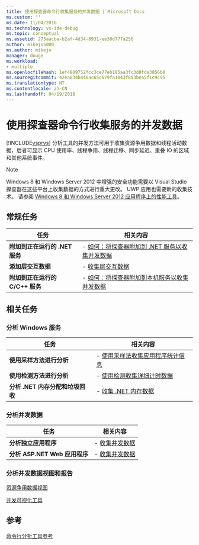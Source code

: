 ```yaml
---
title: 使用探查器命令行收集服务的并发数据 | Microsoft Docs
ms.custom: ''
ms.date: 11/04/2016
ms.technology: vs-ide-debug
ms.topic: conceptual
ms.assetid: 275aacba-b2af-4d34-8931-ee30d777a256
author: mikejo5000
ms.author: mikejo
manager: douge
ms.workload:
- multiple
ms.openlocfilehash: 1ef4809752fcc3ce77eb185aa3fc3d8fda3856b8
ms.sourcegitcommit: 42ea834b446ac65c679fa1043f853bea5f1c9c95
ms.translationtype: HT
ms.contentlocale: zh-CN
ms.lasthandoff: 04/19/2018
---
```

# <a name="collecting-concurrency-data-for-a-service-by-using-the-profiler-command-line"></a>使用探查器命令行收集服务的并发数据
[!INCLUDE[vsprvs](../code-quality/includes/vsprvs_md.md)] 分析工具的并发方法可用于收集资源争用数据和线程活动数据，后者可显示 CPU 使用率、线程争用、线程迁移、同步延迟、重叠 IO 的区域和其他系统事件。  
  
> [!NOTE]
>  Windows 8 和 Windows Server 2012 中增强的安全功能需要以 Visual Studio 探查器在这些平台上收集数据的方式进行重大更改。 UWP 应用也需要新的收集技术。 请参阅 [Windows 8 和 Windows Server 2012 应用程序上的性能工具](../profiling/performance-tools-on-windows-8-and-windows-server-2012-applications.md)。  
  
## <a name="common-tasks"></a>常规任务  
  
|任务|相关内容|  
|----------|---------------------|  
|**附加到正在运行的 .NET 服务**|-   [如何：将探查器附加到 .NET 服务以收集并发数据](../profiling/how-to-attach-the-profiler-to-a-dotnet-service-to-collect-concurrency-data-by-using-the-command-line.md)|  
|**添加层交互数据**|-   [收集层交互数据](../profiling/adding-tier-interaction-data-from-the-command-line.md)|  
|**附加到正在运行的 C/C++ 服务**|-   [如何：将探查器附加到本机服务以收集并发数据](../profiling/how-to-attach-the-profiler-to-a-native-service-to-collect-concurrency-data-by-using-the-command-line.md)|  
  
## <a name="related-tasks"></a>相关任务  
  
### <a name="profiling-windows-services"></a>分析 Windows 服务  
  
|任务|相关内容|  
|----------|---------------------|  
|**使用采样方法进行分析**|-   [使用采样法收集应用程序统计信息](../profiling/collecting-application-statistics-for-services-by-using-the-profiler-sampling-method.md)|  
|**使用检测方法进行分析**|-   [使用检测收集详细计时数据](../profiling/collecting-detailed-timing-data-for-services-by-using-the-instrumentation-method-from-the-profiler-command-line.md)|  
|**分析 .NET 内存分配和垃圾回收**|-   [收集 .NET 内存数据](../profiling/collecting-memory-data-from-dotnet-framework-services-by-using-the-profiler-command-line.md)|  
  
### <a name="profiling-concurrency-data"></a>分析并发数据  
  
|任务|相关内容|  
|----------|---------------------|  
|**分析独立应用程序**|-   [收集并发数据](../profiling/collecting-concurrency-data-for-stand-alone-applications-by-using-the-profiler-command-line.md)|  
|**分析 ASP.NET Web 应用程序**|-   [收集并发数据](../profiling/collecting-concurrency-data-for-an-aspnet-web-application-using-the-profiler-command-line.md)|  
  
### <a name="analyzing-concurrency-data-views-and-reports"></a>分析并发数据视图和报告  
 [资源争用数据视图](../profiling/resource-contention-data-views.md)  
  
 [并发可视化工具](../profiling/concurrency-visualizer.md)  
  
## <a name="reference"></a>参考  
 [命令行分析工具参考](../profiling/command-line-profiling-tools-reference.md)